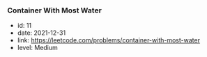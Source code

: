 ### Container With Most Water

* id: 11
* date: 2021-12-31
* link: https://leetcode.com/problems/container-with-most-water
* level: Medium
